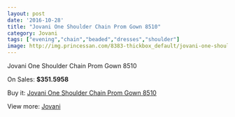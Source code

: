 ```yaml
---
layout: post
date: '2016-10-28'
title: "Jovani One Shoulder Chain Prom Gown 8510"
category: Jovani
tags: ["evening","chain","beaded","dresses","shoulder"]
image: http://img.princessan.com/8383-thickbox_default/jovani-one-shoulder-chain-prom-gown-8510.jpg
---
```

Jovani One Shoulder Chain Prom Gown 8510

On Sales: **$351.5958**
<a href="https://www.princessan.com/en/jovani/3702-jovani-one-shoulder-chain-prom-gown-8510.html"><amp-img layout="responsive" width="600" height="600" src="//img.princessan.com/8383-thickbox_default/jovani-one-shoulder-chain-prom-gown-8510.jpg" alt="Jovani One Shoulder Chain Prom Gown 8510 0" /></a>
<a href="https://www.princessan.com/en/jovani/3702-jovani-one-shoulder-chain-prom-gown-8510.html"><amp-img layout="responsive" width="600" height="600" src="//img.princessan.com/8384-thickbox_default/jovani-one-shoulder-chain-prom-gown-8510.jpg" alt="Jovani One Shoulder Chain Prom Gown 8510 1" /></a>
<a href="https://www.princessan.com/en/jovani/3702-jovani-one-shoulder-chain-prom-gown-8510.html"><amp-img layout="responsive" width="600" height="600" src="//img.princessan.com/8385-thickbox_default/jovani-one-shoulder-chain-prom-gown-8510.jpg" alt="Jovani One Shoulder Chain Prom Gown 8510 2" /></a>

Buy it: [Jovani One Shoulder Chain Prom Gown 8510](https://www.princessan.com/en/jovani/3702-jovani-one-shoulder-chain-prom-gown-8510.html "Jovani One Shoulder Chain Prom Gown 8510")

View more: [Jovani](https://www.princessan.com/en/26-jovani "Jovani")